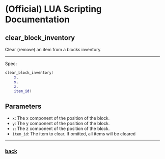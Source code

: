
# (Official) LUA Scripting Documentation

## clear_block_inventory

Clear (remove) an item from a blocks inventory.

___

Spec:

```lua
clear_block_inventory(
	x,
	y,
	z,
	item_id)
```

## Parameters

- `x`: The x component of the position of the block.
- `y`: The y component of the position of the block.
- `z`: The z component of the position of the block.
- `item_id`: The item to clear. If omitted, all items will be cleared

___

### [back](../inventory)
